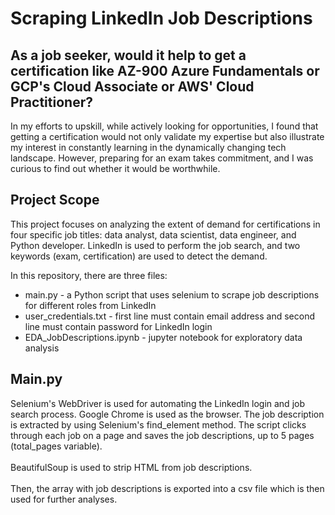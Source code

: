 # Scraping LinkedIn Job Descriptions

## As a job seeker, would it help to get a certification like AZ-900 Azure Fundamentals or GCP's Cloud Associate or AWS' Cloud Practitioner?

In my efforts to upskill, while actively looking for opportunities, I found that getting a certification would not only validate my expertise but also illustrate my interest in constantly learning in the dynamically changing tech landscape. However, preparing for an exam takes commitment, and I was curious to find out whether it would be worthwhile. 

## Project Scope

This project focuses on analyzing the extent of demand for certifications in four specific job titles: data analyst, data scientist, data engineer, and Python developer. LinkedIn is used to perform the job search, and two keywords (exam, certification) are used to detect the demand. 

In this repository, there are three files:
- main.py - a Python script that uses selenium to scrape job descriptions for different roles from LinkedIn
- user_credentials.txt - first line must contain email address and second line must contain password for LinkedIn login
- EDA_JobDescriptions.ipynb - jupyter notebook for exploratory data analysis

## Main.py

Selenium's WebDriver is used for automating the LinkedIn login and job search process. Google Chrome is used as the browser. The job description is extracted by using Selenium's find_element method. The script clicks through each job on a page and saves the job descriptions, up to 5 pages (total_pages variable). <br><br>
BeautifulSoup is used to strip HTML from job descriptions. <br><br>
Then, the array with job descriptions is exported into a csv file which is then used for further analyses. 
